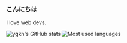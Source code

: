### こんにちは

I love web devs.

<img align="left" src="https://github-readme-stats.vercel.app/api?username=ygkn&show_icons=true&count_private=true" alt="ygkn's GitHub stats" />
<img align="left" src="https://github-readme-stats.vercel.app/api/top-langs/?username=ygkn&langs_count=10" alt="Most used languages" />
